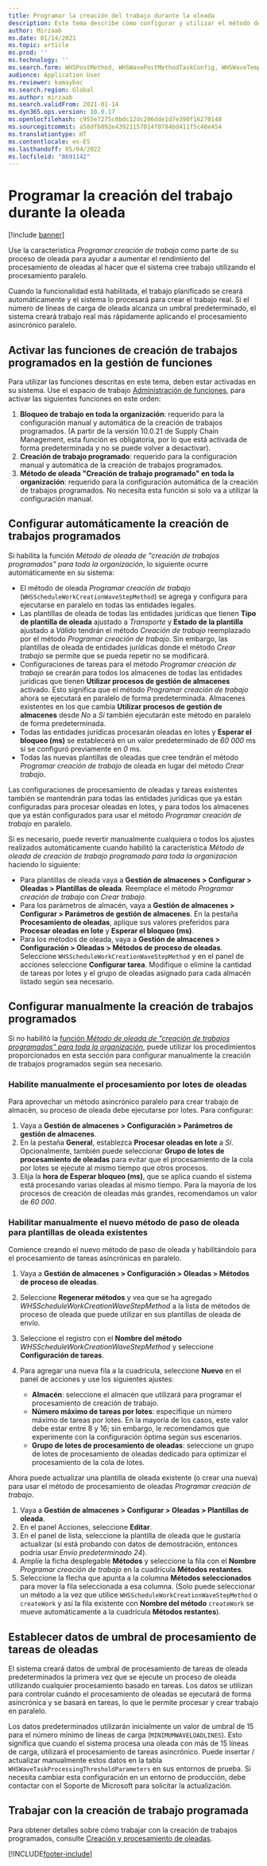 ```yaml
---
title: Programar la creación del trabajo durante la oleada
description: Este tema describe cómo configurar y utilizar el método de programación de procesamiento de oleada de creación de trabajos.
author: Mirzaab
ms.date: 01/14/2021
ms.topic: article
ms.prod: ''
ms.technology: ''
ms.search.form: WHSPostMethod, WHSWavePostMethodTaskConfig, WHSWaveTemplateTable, WHSParameters, WHSWaveTableListPage, WHSWorkTableListPage, WHSWorkTable, BatchJobEnhanced, WHSPlannedWorkOrder
audience: Application User
ms.reviewer: kamaybac
ms.search.region: Global
ms.author: mirzaab
ms.search.validFrom: 2021-01-14
ms.dyn365.ops.version: 10.0.17
ms.openlocfilehash: c955e7275c0bdc12dc206dde1d7e390f16270148
ms.sourcegitcommit: a58dfb892e43921157014f0784bd411f5c40e454
ms.translationtype: HT
ms.contentlocale: es-ES
ms.lasthandoff: 05/04/2022
ms.locfileid: "8691142"
---
```

# <a name="schedule-work-creation-during-wave"></a>Programar la creación del trabajo durante la oleada

[!include [banner](../../includes/banner.md)]

Use la característica *Programar creación de trabajo* como parte de su proceso de oleada para ayudar a aumentar el rendimiento del procesamiento de oleadas al hacer que el sistema cree trabajo utilizando el procesamiento paralelo.

Cuando la funcionalidad está habilitada, el trabajo planificado se creará automáticamente y el sistema lo procesará para crear el trabajo real. Si el número de líneas de carga de oleada alcanza un umbral predeterminado, el sistema creará trabajo real más rápidamente aplicando el procesamiento asincrónico paralelo.

## <a name="turn-on-the-scheduled-work-creation-features-in-feature-management"></a>Activar las funciones de creación de trabajos programados en la gestión de funciones

Para utilizar las funciones descritas en este tema, deben estar activadas en su sistema. Use el espacio de trabajo [Administración de funciones](../../fin-ops-core/fin-ops/get-started/feature-management/feature-management-overview.md), para activar las siguientes funciones en este orden:

1. **Bloqueo de trabajo en toda la organización**: requerido para la configuración manual y automática de la creación de trabajos programados. (A partir de la versión 10.0.21 de Supply Chain Management, esta función es obligatoria, por lo que está activada de forma predeterminada y no se puede volver a desactivar).
1. **Creación de trabajo programado**: requerido para la configuración manual y automática de la creación de trabajos programados.
1. **Método de oleada "Creación de trabajo programado" en toda la organización**: requerido para la configuración automática de la creación de trabajos programados. No necesita esta función si solo va a utilizar la configuración manual.

<a name="Auto-enable-schedule-work-creation"></a>

## <a name="automatically-configure-scheduled-work-creation"></a>Configurar automáticamente la creación de trabajos programados

Si habilita la función *Método de oleada de "creación de trabajos programados" para toda la organización*, lo siguiente ocurre automáticamente en su sistema:

- El método de oleada *Programar creación de trabajo* (`WHSScheduleWorkCreationWaveStepMethod`) se agrega y configura para ejecutarse en paralelo en todas las entidades legales.
- Las plantillas de oleada de todas las entidades jurídicas que tienen **Tipo de plantilla de oleada** ajustado a *Transporte* y **Estado de la plantilla** ajustado a *Válido* tendrán el método *Creación de trabajo* reemplazado por el método *Programar creación de trabajo*. Sin embargo, las plantillas de oleada de entidades jurídicas donde el método *Crear trabajo* se permite que se pueda repetir no se modificará.
- Configuraciones de tareas para el método *Programar creación de trabajo* se crearán para todos los almacenes de todas las entidades jurídicas que tienen **Utilizar procesos de gestión de almacenes** activado. Esto significa que el método *Programar creación de trabajo* ahora se ejecutará en paralelo de forma predeterminada. Almacenes existentes en los que cambia **Utilizar procesos de gestión de almacenes** desde *No* a *Sí* también ejecutarán este método en paralelo de forma predeterminada.
- Todas las entidades jurídicas procesarán oleadas en lotes y **Esperar el bloqueo (ms)** se establecerá en un valor predeterminado de *60 000* ms si se configuró previamente en *0* ms.
- Todas las nuevas plantillas de oleadas que cree tendrán el método *Programar creación de trabajo* de oleada en lugar del método *Crear trabajo*.

Las configuraciones de procesamiento de oleadas y tareas existentes también se mantendrán para todas las entidades jurídicas que ya están configuradas para procesar oleadas en lotes, y para todos los almacenes que ya están configurados para usar el método *Programar creación de trabajo* en paralelo.

Si es necesario, puede revertir manualmente cualquiera o todos los ajustes realizados automáticamente cuando habilitó la característica *Método de oleada de creación de trabajo programado para toda la organización* haciendo lo siguiente:

- Para plantillas de oleada vaya a **Gestión de almacenes \> Configurar \> Oleadas \> Plantillas de oleada**. Reemplace el método *Programar creación de trabajo* con *Crear trabajo*.
- Para los parámetros de almacén, vaya a **Gestión de almacenes \> Configurar \> Parámetros de gestión de almacenes**. En la pestaña **Procesamiento de oleadas**, aplique sus valores preferidos para **Procesar oleadas en lote** y **Esperar el bloqueo (ms)**.
- Para los métodos de oleada, vaya a **Gestión de almacenes \> Configuración \> Oleadas \> Métodos de proceso de oleadas**. Seleccione `WHSScheduleWorkCreationWaveStepMethod` y en el panel de acciones seleccione **Configurar tarea**. Modifique o elimine la cantidad de tareas por lotes y el grupo de oleadas asignado para cada almacén listado según sea necesario.

## <a name="manually-configure-scheduled-work-creation"></a>Configurar manualmente la creación de trabajos programados

Si no habilitó la [función *Método de oleada de "creación de trabajos programados" para toda la organización*](#Auto-enable-schedule-work-creation), puede utilizar los procedimientos proporcionados en esta sección para configurar manualmente la creación de trabajos programados según sea necesario.

### <a name="manually-enable-batch-processing-of-waves"></a>Habilite manualmente el procesamiento por lotes de oleadas

Para aprovechar un método asincrónico paralelo para crear trabajo de almacén, su proceso de oleada debe ejecutarse por lotes. Para configurar:

1. Vaya a **Gestión de almacenes \> Configuración \> Parámetros de gestión de almacenes**.
1. En la pestaña **General**, establezca **Procesar oleadas en lote** a *Sí*. Opcionalmente, también puede seleccionar **Grupo de lotes de procesamiento de oleadas** para evitar que el procesamiento de la cola por lotes se ejecute al mismo tiempo que otros procesos.
1. Elija la **hora de Esperar bloqueo (ms)**, que se aplica cuando el sistema está procesando varias oleadas al mismo tiempo. Para la mayoría de los procesos de creación de oleadas más grandes, recomendamos un valor de *60 000*.

### <a name="manually-enable-the-new-wave-step-method-for-existing-wave-templates"></a>Habilitar manualmente el nuevo método de paso de oleada para plantillas de oleada existentes

Comience creando el nuevo método de paso de oleada y habilitándolo para el procesamiento de tareas asincrónicas en paralelo.

1. Vaya a **Gestión de almacenes \> Configuración \> Oleadas \> Métodos de proceso de oleadas**.
1. Seleccione **Regenerar métodos** y vea que se ha agregado *WHSScheduleWorkCreationWaveStepMethod* a la lista de métodos de proceso de oleada que puede utilizar en sus plantillas de oleada de envío.
1. Seleccione el registro con el **Nombre del método** *WHSScheduleWorkCreationWaveStepMethod* y seleccione **Configuración de tareas**.
1. Para agregar una nueva fila a la cuadrícula, seleccione **Nuevo** en el panel de acciones y use los siguientes ajustes:

    - **Almacén**: seleccione el almacén que utilizará para programar el procesamiento de creación de trabajo.
    - **Número máximo de tareas por lotes**: especifique un número máximo de tareas por lotes. En la mayoría de los casos, este valor debe estar entre 8 y 16; sin embargo, le recomendamos que experimente con la configuración óptima según sus escenarios.
    - **Grupo de lotes de procesamiento de oleadas**: seleccione un grupo de lotes de procesamiento de oleadas dedicado para optimizar el procesamiento de la cola de lotes.

Ahora puede actualizar una plantilla de oleada existente (o crear una nueva) para usar el método de procesamiento de oleadas *Programar creación de trabajo*.

1. Vaya a **Gestión de almacenes \> Configurar \> Oleadas \> Plantillas de oleada**.
1. En el panel Acciones, seleccione **Editar**.
1. En el panel de lista, seleccione la plantilla de oleada que le gustaría actualizar (si está probando con datos de demostración, entonces podría usar *Envío predeterminado 24*).
1. Amplíe la ficha desplegable **Métodos** y seleccione la fila con el **Nombre** *Programar creación de trabajo* en la cuadrícula **Métodos restantes**.
1. Seleccione la flecha que apunta a la columna **Métodos seleccionados** para mover la fila seleccionada a esa columna. (Solo puede seleccionar un método a la vez que utilice `WHSScheduleWorkCreationWaveStepMethod` o `createWork` y así la fila existente con **Nombre del método** `createWork` se mueve automáticamente a la cuadrícula **Métodos restantes**).

## <a name="set-wave-task-processing-threshold-data"></a>Establecer datos de umbral de procesamiento de tareas de oleadas

El sistema creará datos de umbral de procesamiento de tareas de oleada predeterminados la primera vez que se ejecute un proceso de oleada utilizando cualquier procesamiento basado en tareas. Los datos se utilizan para controlar cuándo el procesamiento de oleadas se ejecutará de forma asincrónica y se basará en tareas, lo que le permite procesar y crear trabajo en paralelo.

Los datos predeterminados utilizarán inicialmente un valor de umbral de 15 para el número mínimo de líneas de carga (`MINIMUMWAVELOADLINES`). Esto significa que cuando el sistema procesa una oleada con más de 15 líneas de carga, utilizará el procesamiento de tareas asincrónico. Puede insertar / actualizar manualmente estos datos en la tabla `WHSWaveTaskProcessingThresholdParameters` en sus entornos de prueba. Si necesita cambiar esta configuración en un entorno de producción, debe contactar con el Soporte de Microsoft para solicitar la actualización.

## <a name="work-with-the-scheduled-work-creation"></a>Trabajar con la creación de trabajo programada

Para obtener detalles sobre cómo trabajar con la creación de trabajos programados, consulte [Creación y procesamiento de oleadas](wave-processing.md). 


[!INCLUDE[footer-include](../../includes/footer-banner.md)]
